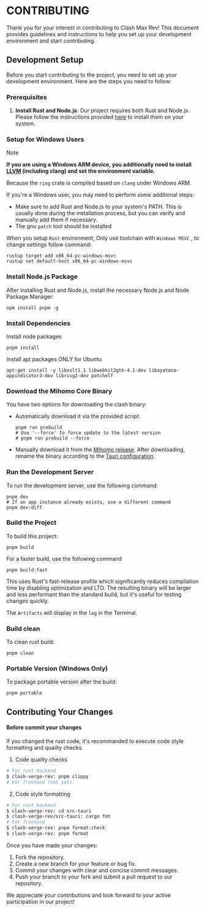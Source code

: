 # CONTRIBUTING

Thank you for your interest in contributing to Clash Max Rev! This document provides guidelines and instructions to help you set up your development environment and start contributing.

## Development Setup

Before you start contributing to the project, you need to set up your development environment. Here are the steps you need to follow:

### Prerequisites

1. **Install Rust and Node.js**: Our project requires both Rust and Node.js. Please follow the instructions provided [here](https://tauri.app/start/prerequisites/) to install them on your system.

### Setup for Windows Users

> [!NOTE]
> **If you are using a Windows ARM device, you additionally need to install [LLVM](https://github.com/llvm/llvm-project/releases) (including clang) and set the environment variable.**
>
> Because the `ring` crate is compiled based on `clang` under Windows ARM.

If you're a Windows user, you may need to perform some additional steps:

- Make sure to add Rust and Node.js to your system's PATH. This is usually done during the installation process, but you can verify and manually add them if necessary.
- The gnu `patch` tool should be installed

When you setup `Rust` environment, Only use toolchain with `Windows MSVC` , to change settings follow command:

```shell
rustup target add x86_64-pc-windows-msvc
rustup set default-host x86_64-pc-windows-msvc
```

### Install Node.js Package

After installing Rust and Node.js, install the necessary Node.js and Node Package Manager:

```shell
npm install pnpm -g
```

### Install Dependencies

Install node packages

```shell
pnpm install
```

Install apt packages ONLY for Ubuntu

```shell
apt-get install -y libxslt1.1 libwebkit2gtk-4.1-dev libayatana-appindicator3-dev librsvg2-dev patchelf
```

### Download the Mihomo Core Binary

You have two options for downloading the clash binary:

- Automatically download it via the provided script:

  ```shell
  pnpm run prebuild
  # Use '--force' to force update to the latest version
  # pnpm run prebuild --force
  ```

- Manually download it from the [Mihomo release](https://github.com/MetaCubeX/mihomo/releases). After downloading, rename the binary according to the [Tauri configuration](https://tauri.app/v1/api/config#bundleconfig.externalbin).

### Run the Development Server

To run the development server, use the following command:

```shell
pnpm dev
# If an app instance already exists, use a different command
pnpm dev:diff
```

### Build the Project

To build this project:

```shell
pnpm build
```

For a faster build, use the following command

```shell
pnpm build:fast
```

This uses Rust's fast-release profile which significantly reduces compilation time by disabling optimization and LTO. The resulting binary will be larger and less performant than the standard build, but it's useful for testing changes quickly.

The `Artifacts` will display in the `log` in the Terminal.

### Build clean

To clean rust build:

```shell
pnpm clean
```

### Portable Version (Windows Only)

To package portable version after the build:

```shell
pnpm portable
```

## Contributing Your Changes

#### Before commit your changes

If you changed the rust code, it's recommanded to execute code style formatting and quailty checks.

1. Code quailty checks

```bash
# For rust backend
$ clash-verge-rev: pnpm clippy
# For frontend (not yet).
```

2. Code style formatting

```bash
# For rust backend
$ clash-verge-rev: cd src-tauri
$ clash-verge-rev/src-tauri: cargo fmt
# For frontend
$ clash-verge-rev: pnpm format:check
$ clash-verge-rev: pnpm format
```

Once you have made your changes:

1. Fork the repository.
2. Create a new branch for your feature or bug fix.
3. Commit your changes with clear and concise commit messages.
4. Push your branch to your fork and submit a pull request to our repository.

We appreciate your contributions and look forward to your active participation in our project!
